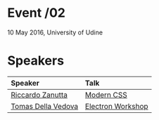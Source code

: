 # Event /02
10 May 2016, University of Udine

# Speakers

| **Speaker**                                      |  **Talk**                                                                                                 |
|:-------------------------------------------------|:----------------------------------------------------------------------------------------------------------|
| [Riccardo Zanutta](https://github.com/Riccardo-Zanutta)    |  [Modern CSS](https://github.com/Riccardo-Zanutta/moderncss)        |
| [Tomas Della Vedova](https://github.com/delvedor)|  [Electron Workshop](https://github.com/webisart/Events/tree/master/Event02/ElectronJs)           |

